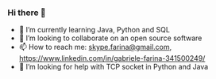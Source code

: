 ### Hi there 👋
- 🌱 I’m currently learning Java, Python and SQL
- 👯 I’m looking to collaborate on an open source software
- 📫 How to reach me: skype.farina@gmail.com, https://www.linkedin.com/in/gabriele-farina-341500249/
- 🤔 I’m looking for help with TCP socket in Python and Java
<!--
**farinagabriele/farinagabriele** is a ✨ _special_ ✨ repository because its `README.md` (this file) appears on your GitHub profile.

Here are some ideas to get you started:

- 🔭 I’m currently working on ...
- 🌱 I’m currently learning ...
- 👯 I’m looking to collaborate on ...
- 🤔 I’m looking for help with ...
- 💬 Ask me about ...
- 📫 How to reach me: ...
- 😄 Pronouns: ...
- ⚡ Fun fact: ...
-->
